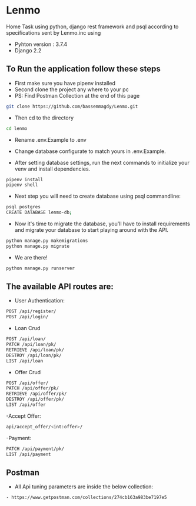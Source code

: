 # Lenmo
Home Task using python, django rest framework and psql according to specifications sent by Lenmo.inc using

- Pyhton version : 3.7.4
- Django 2.2

## To Run the application follow these steps

- First make sure you have pipenv installed
- Second clone the project any where to your pc
- PS: Find Postman Collection at the end of this page

```bash
git clone https://github.com/bassemmagdy/Lenmo.git
```

- Then cd to the directory

```bash
cd lenmo
```

- Rename .env.Example to .env
- Change database configurate to match yours in .env.Example.

- After setting database settings, run the next commands to initialize your venv and install dependencies.

```bash
pipenv install
pipenv shell
```

- Next step you will need to create database using psql commandline:

```bash
psql postgres
CREATE DATABASE lenmo-db;
```

- Now it's time to migrate the database, you'll have to install requirements and migrate your database to start playing around with the API.

```bash
python manage.py makemigrations
python manage.py migrate
```

- We are there!


```bash
python manage.py runserver
```

## The available API routes are:

- User Authentication:

```bash
POST /api/register/
POST /api/login/
```

- Loan Crud

```bash
POST /api/loan/
PATCH /api/loan/pk/
RETRIEVE /api/loan/pk/
DESTROY /api/loan/pk/
LIST /api/loan
```

- Offer Crud

```bash
POST /api/offer/
PATCH /api/offer/pk/
RETRIEVE /api/offer/pk/
DESTROY /api/offer/pk/
LIST /api/offer
```

-Accept Offer:

```bash
api/accept_offer/<int:offer>/
```

-Payment:

```bash
PATCH /api/payment/pk/
LIST /api/payment
```

## Postman

- All Api tuning parameters are inside the below collection:

```bash
- https://www.getpostman.com/collections/274cb163a983be7197e5
```